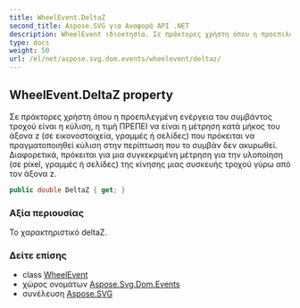 ```yaml
---
title: WheelEvent.DeltaZ
second_title: Aspose.SVG για Αναφορά API .NET
description: WheelEvent ιδιοκτησία. Σε πράκτορες χρήστη όπου η προεπιλεγμένη ενέργεια του συμβάντος τροχού είναι η κύλιση η τιμή ΠΡΕΠΕΙ να είναι η μέτρηση κατά μήκος του άξονα z σε εικονοστοιχεία γραμμές ή σελίδες που πρόκειται να πραγματοποιηθεί κύλιση στην περίπτωση που το συμβάν δεν ακυρωθεί. Διαφορετικά πρόκειται για μια συγκεκριμένη μέτρηση για την υλοποίηση σε pixel γραμμές ή σελίδες της κίνησης μιας συσκευής τροχού γύρω από τον άξονα z.
type: docs
weight: 50
url: /el/net/aspose.svg.dom.events/wheelevent/deltaz/
---
```

## WheelEvent.DeltaZ property

Σε πράκτορες χρήστη όπου η προεπιλεγμένη ενέργεια του συμβάντος τροχού είναι η κύλιση, η τιμή ΠΡΕΠΕΙ να είναι η μέτρηση κατά μήκος του άξονα z (σε εικονοστοιχεία, γραμμές ή σελίδες) που πρόκειται να πραγματοποιηθεί κύλιση στην περίπτωση που το συμβάν δεν ακυρωθεί. Διαφορετικά, πρόκειται για μια συγκεκριμένη μέτρηση για την υλοποίηση (σε pixel, γραμμές ή σελίδες) της κίνησης μιας συσκευής τροχού γύρω από τον άξονα z.

```csharp
public double DeltaZ { get; }
```

### Αξία περιουσίας

Το χαρακτηριστικό deltaZ.

### Δείτε επίσης

* class [WheelEvent](../)
* χώρος ονομάτων [Aspose.Svg.Dom.Events](../../wheelevent/)
* συνέλευση [Aspose.SVG](../../../)


